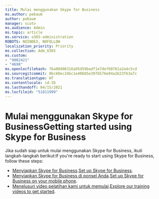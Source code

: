 ```yaml
---
title: Mulai menggunakan Skype for Business
ms.author: pebaum
author: pebaum
manager: scotv
ms.audience: Admin
ms.topic: article
ms.service: o365-administration
ROBOTS: NOINDEX, NOFOLLOW
localization_priority: Priority
ms.collection: Adm_O365
ms.custom:
- "9002421"
- "4698"
ms.openlocfilehash: 76a00d06316a95d59badf1e7def60761a2a4c5cd
ms.sourcegitcommit: 8bc60ec34bc1e40685e3976576e04a2623f63a7c
ms.translationtype: HT
ms.contentlocale: id-ID
ms.lasthandoff: 04/15/2021
ms.locfileid: "51811999"
---
```

# <a name="getting-started-using-skype-for-business"></a><span data-ttu-id="afc53-102">Mulai menggunakan Skype for Business</span><span class="sxs-lookup"><span data-stu-id="afc53-102">Getting started using Skype for Business</span></span>

<span data-ttu-id="afc53-103">Jika sudah siap untuk mulai menggunakan Skype for Business, ikuti langkah-langkah berikut:</span><span class="sxs-lookup"><span data-stu-id="afc53-103">If you're ready to start using Skype for Business, follow these steps:</span></span>

- <span data-ttu-id="afc53-104">[Menyiapkan Skype for Business](https://support.office.com/article/Set-up-Skype-for-Business-c0b4ef28-d281-4bb6-ba4d-50495d2ae24c).</span><span class="sxs-lookup"><span data-stu-id="afc53-104">[Set up Skype for Business](https://support.office.com/article/Set-up-Skype-for-Business-c0b4ef28-d281-4bb6-ba4d-50495d2ae24c).</span></span>
- <span data-ttu-id="afc53-105">[Menyiapkan Skype for Business di ponsel Anda](https://support.office.com/article/set-up-your-mobile-apps-985ab72b-47ed-4e0b-9ee5-7376263553ca).</span><span class="sxs-lookup"><span data-stu-id="afc53-105">[Set up Skype for Business on your mobile phone](https://support.office.com/article/set-up-your-mobile-apps-985ab72b-47ed-4e0b-9ee5-7376263553ca).</span></span>
- <span data-ttu-id="afc53-106">[Menelusuri video pelatihan kami untuk memulai](https://support.office.com/article/video-download-and-install-skype-for-business-9162ae37-12f9-4971-bbbe-2e4a05590f36).</span><span class="sxs-lookup"><span data-stu-id="afc53-106">[Explore our training videos to get started](https://support.office.com/article/video-download-and-install-skype-for-business-9162ae37-12f9-4971-bbbe-2e4a05590f36).</span></span>
